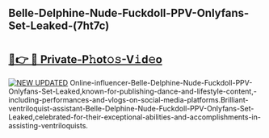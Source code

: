 ## Belle-Delphine-Nude-Fuckdoll-PPV-Onlyfans-Set-Leaked-(7ht7c)


# <h2><a href="https://mediaupload.pro?-19M">🔗👉 🔴 Private-P𝚑ot𝚘𝚜-V𝚒d𝚎o</a></h2>

[![NEW UPDATED](https://i.imgur.com/0qMVB7G.gif)](https://mediaupload.pro?-19M)
Online-influencer-Belle-Delphine-Nude-Fuckdoll-PPV-Onlyfans-Set-Leaked,known-for-publishing-dance-and-lifestyle-content,-including-performances-and-vlogs-on-social-media-platforms.Brilliant-ventriloquist-assistant-Belle-Delphine-Nude-Fuckdoll-PPV-Onlyfans-Set-Leaked,celebrated-for-their-exceptional-abilities-and-accomplishments-in-assisting-ventriloquists.  